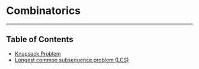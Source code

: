 # Combinatorics

---

## Table of Contents

- [Knapsack Problem](knapsack)
- [Longest common subsequence problem (LCS)](lcs)